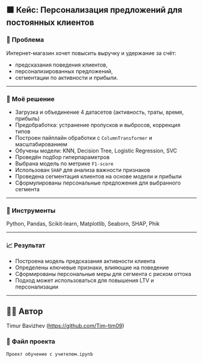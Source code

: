 ## 🟩 Кейс: Персонализация предложений для постоянных клиентов

### 📌 Проблема
Интернет-магазин хочет повысить выручку и удержание за счёт:
- предсказания поведения клиентов,
- персонализированных предложений,
- сегментации по активности и прибыли.

---

### 🔧 Моё решение

- Загрузка и объединение 4 датасетов (активность, траты, время, прибыль)
- Предобработка: устранение пропусков и выбросов, коррекция типов
- Построен пайплайн обработки с `ColumnTransformer` и масштабированием
- Обучены модели: KNN, Decision Tree, Logistic Regression, SVC
- Проведён подбор гиперпараметров
- Выбрана модель по метрике `F1-score`
- Использован `SHAP` для анализа важности признаков
- Проведена сегментация клиентов на основе модели и прибыли
- Сформулированы персональные предложения для выбранного сегмента

---

### 🧰 Инструменты
Python, Pandas, Scikit-learn, Matplotlib, Seaborn, SHAP, Phik

---

### 📈 Результат
- Построена модель предсказания активности клиента
- Определены ключевые признаки, влияющие на поведение
- Сформированы персональные меры для сегмента с риском оттока
- Подход может использоваться для повышения LTV и персонализации

---

## 🧑‍💻 Автор

Timur Bavizhev (https://github.com/Tim-tim09)


### 📁 Файл проекта
`Проект обучение с учителем.ipynb`
  
